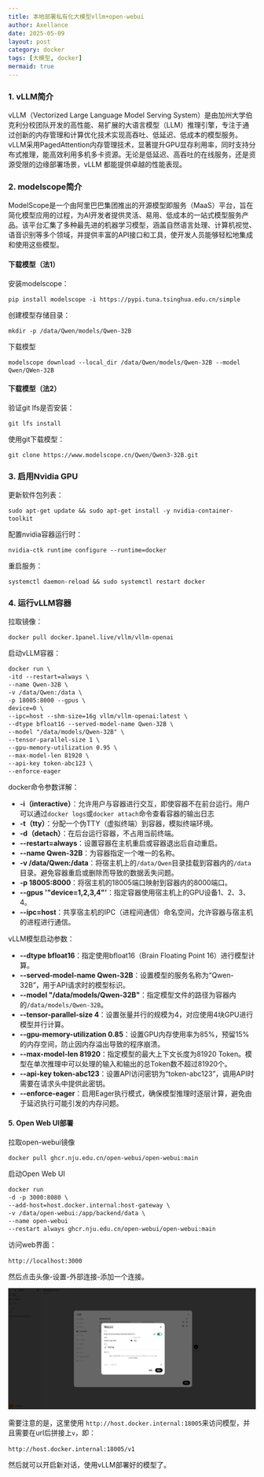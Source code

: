 ```yaml
---
title: 本地部署私有化大模型vllm+open-webui
author: Axellance
date: 2025-05-09
layout: post
category: docker
tags: [大模型, docker]
mermaid: true
---
```


### 1. vLLM简介

vLLM（Vectorized Large Language Model Serving System）是由加州大学伯克利分校团队开发的高性能、易扩展的大语言模型（LLM）推理引擎，专注于通过创新的内存管理和计算优化技术实现高吞吐、低延迟、低成本的模型服务。vLLM采用PagedAttention内存管理技术，显著提升GPU显存利用率，同时支持分布式推理，能高效利用多机多卡资源。无论是低延迟、高吞吐的在线服务，还是资源受限的边缘部署场景，vLLM 都能提供卓越的性能表现。

### 2. modelscope简介

ModelScope‌是一个由阿里巴巴集团推出的开源模型即服务（MaaS）平台，旨在简化模型应用的过程，为AI开发者提供灵活、易用、低成本的一站式模型服务产品。该平台汇集了多种最先进的机器学习模型，涵盖自然语言处理、计算机视觉、语音识别等多个领域，并提供丰富的API接口和工具，使开发人员能够轻松地集成和使用这些模型。‌

#### 下载模型（法1）

安装modelscope：

```shell
pip install modelscope -i https://pypi.tuna.tsinghua.edu.cn/simple
```

创建模型存储目录：

```shell
mkdir -p /data/Qwen/models/Qwen-32B
```

下载模型

```shell
modelscope download --local_dir /data/Qwen/models/Qwen-32B --model Qwen/QWen-32B
```

#### 下载模型（法2）

验证git lfs是否安装：

```shell
git lfs install
```

使用git下载模型：

```shell
git clone https://www.modelscope.cn/Qwen/Qwen3-32B.git
```



### 3. 启用Nvidia GPU

更新软件包列表：

```shell
sudo apt-get update && sudo apt-get install -y nvidia-container-toolkit
```

配置nvidia容器运行时：

```shell
nvidia-ctk runtime configure --runtime=docker
```

重启服务：

```shell
systemctl daemon-reload && sudo systemctl restart docker
```

### 4. 运行vLLM容器

拉取镜像：

```shell
docker pull docker.1panel.live/vllm/vllm-openai
```

启动vLLM容器：

```shell
docker run \
-itd --restart=always \
--name Qwen-32B \
-v /data/Qwen:/data \
-p 18005:8000 --gpus \
device=0 \
--ipc=host --shm-size=16g vllm/vllm-openai:latest \
--dtype bfloat16 --served-model-name Qwen-32B \
--model "/data/models/Qwen-32B" \
--tensor-parallel-size 1 \
--gpu-memory-utilization 0.95 \
--max-model-len 81920 \
--api-key token-abc123 \
--enforce-eager
```

docker命令参数详解：

- **-i（interactive）**：允许用户与容器进行交互，即使容器不在前台运行。用户可以通过`docker logs`或`docker attach`命令查看容器的输出日志
- **-t（tty）**：分配一个伪TTY（虚拟终端）到容器，模拟终端环境。
- **-d（detach）**：在后台运行容器，不占用当前终端。
- **--restart=always**：设置容器在主机重启或容器退出后自动重启。
- **--name Qwen-32B**：为容器指定一个唯一的名称。
- **-v /data/Qwen:/data**：将宿主机上的`/data/Qwen`目录挂载到容器内的`/data`目录。避免容器重启或删除而导致的数据丢失问题。
- **-p 18005:8000**：将宿主机的18005端口映射到容器内的8000端口。
- **--gpus '"device=1,2,3,4"'**：指定容器使用宿主机上的GPU设备1、2、3、4。
- **--ipc=host**：共享宿主机的IPC（进程间通信）命名空间，允许容器与宿主机的进程进行通信。

vLLM模型启动参数：

- **--dtype bfloat16**：指定使用bfloat16（Brain Floating Point 16）进行模型计算。
- **--served-model-name Qwen-32B**：设置模型的服务名称为“Qwen-32B”，用于API请求时的模型标识。
- **--model "/data/models/Qwen-32B"**：指定模型文件的路径为容器内的`/data/models/Qwen-32B`。
- **--tensor-parallel-size 4**：设置张量并行的规模为4，对应使用4块GPU进行模型并行计算。
- **--gpu-memory-utilization 0.85**：设置GPU内存使用率为85%，预留15%的内存空间，防止因内存溢出导致的程序崩溃。
- **--max-model-len 81920**：指定模型的最大上下文长度为81920 Token。模型在单次推理中可以处理的输入和输出的总Token数不超过81920个。
- **--api-key token-abc123**：设置API访问密钥为“token-abc123”，调用API时需要在请求头中提供此密钥。
- **--enforce-eager**：启用Eager执行模式，确保模型推理时逐层计算，避免由于延迟执行可能引发的内存问题。

#### 5. Open Web UI部署

拉取open-webui镜像

```shell
docker pull ghcr.nju.edu.cn/open-webui/open-webui:main
```

启动Open Web UI

```shell
docker run 
-d -p 3000:8080 \
--add-host=host.docker.internal:host-gateway \
-v /data/open-webui:/app/backend/data \
--name open-webui 
--restart always ghcr.nju.edu.cn/open-webui/open-webui:main
```

访问web界面：

`http://localhost:3000`

然后点击头像-设置-外部连接-添加一个连接。

![](../images/open-webui.png)

需要注意的是，这里使用 `http://host.docker.internal:18005`来访问模型，并且需要在url后拼接上`v`，即：

`http://host.docker.internal:18005/v1`

然后就可以开启新对话，使用vLLM部署好的模型了。